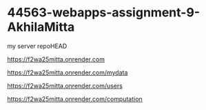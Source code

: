 # 44563-webapps-assignment-9-AkhilaMitta
my server repoHEAD

https://f2wa25mitta.onrender.com

https://f2wa25mitta.onrender.com/mydata

https://f2wa25mitta.onrender.com/users

https://f2wa25mitta.onrender.com/computation
